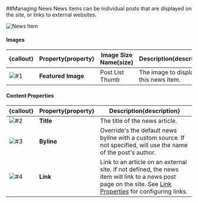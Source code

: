 ##Managing News
News items can be individual posts that are displayed on the site, or links to external websites.

![News Item](images/news-item.jpg)


#### Images
{callout} | Property{property} | Image Size Name{size} | Description{description} 
----------|--------------------|-----------------------|--------------------------
![#1](images/icon-callout-1.png)|**Featured Image**|Post List Thumb|The image to display for this news item.

#### Content Properties
{callout} | Property{property} | Description{description}
----------|--------------------|-------------------------
![#2](images/icon-callout-2.png)|**Title**|The title of the news article.
![#3](images/icon-callout-3.png)|**Byline**|Override's the default news byline with a custom source. If not specified, will use the name of the post's author.
![#4](images/icon-callout-4.png)|**Link**|Link to an article on an external site.  If not defined, the news item will link to a news post page on the site.  See [Link Properties](pages/content-blocks/link.md) for configuring links.
